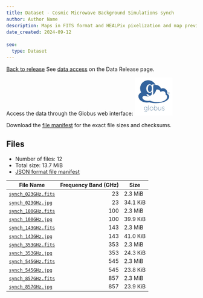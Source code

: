 ```yaml
---
title: Dataset - Cosmic Microwave Background Simulations synch
author: Author Name
description: Maps in FITS format and HEALPix pixelization and map preview in jpg format for the synch component
date_created: 2024-09-12

seo:
  type: Dataset
---
```


[Back to release](./index.html#datasets)
See [data access](./index.html#data-access) on the Data Release page.

Access the data through the Globus web interface: [![Download via Globus](images/globus-logo.png)](https://app.globus.org/file-manager?origin_id=ff57fadd-9bc8-4b92-b161-9d34ebf4d094&origin_path=%2F/datasets/%2Fsynch%2F)

Download the [file manifest](https://g-6b53b6.c2d0f8.bd7c.data.globus.org//datasets//synch/manifest.json) for the exact file sizes and checksums.

## Files

- Number of files: 12
- Total size: 13.7 MiB
- [JSON format file manifest](https://g-6b53b6.c2d0f8.bd7c.data.globus.org//datasets//synch/manifest.json)

|                                              File Name                                               | Frequency Band (GHz) |   Size   |
| ---------------------------------------------------------------------------------------------------- | -------------------: | -------- |
| [`synch_023GHz.fits`](https://g-6b53b6.c2d0f8.bd7c.data.globus.org/datasets/synch/synch_023GHz.fits) |                   23 | 2.3 MiB  |
| [`synch_023GHz.jpg`](https://g-6b53b6.c2d0f8.bd7c.data.globus.org/datasets/synch/synch_023GHz.jpg)   |                   23 | 34.1 KiB |
| [`synch_100GHz.fits`](https://g-6b53b6.c2d0f8.bd7c.data.globus.org/datasets/synch/synch_100GHz.fits) |                  100 | 2.3 MiB  |
| [`synch_100GHz.jpg`](https://g-6b53b6.c2d0f8.bd7c.data.globus.org/datasets/synch/synch_100GHz.jpg)   |                  100 | 39.9 KiB |
| [`synch_143GHz.fits`](https://g-6b53b6.c2d0f8.bd7c.data.globus.org/datasets/synch/synch_143GHz.fits) |                  143 | 2.3 MiB  |
| [`synch_143GHz.jpg`](https://g-6b53b6.c2d0f8.bd7c.data.globus.org/datasets/synch/synch_143GHz.jpg)   |                  143 | 41.0 KiB |
| [`synch_353GHz.fits`](https://g-6b53b6.c2d0f8.bd7c.data.globus.org/datasets/synch/synch_353GHz.fits) |                  353 | 2.3 MiB  |
| [`synch_353GHz.jpg`](https://g-6b53b6.c2d0f8.bd7c.data.globus.org/datasets/synch/synch_353GHz.jpg)   |                  353 | 24.3 KiB |
| [`synch_545GHz.fits`](https://g-6b53b6.c2d0f8.bd7c.data.globus.org/datasets/synch/synch_545GHz.fits) |                  545 | 2.3 MiB  |
| [`synch_545GHz.jpg`](https://g-6b53b6.c2d0f8.bd7c.data.globus.org/datasets/synch/synch_545GHz.jpg)   |                  545 | 23.8 KiB |
| [`synch_857GHz.fits`](https://g-6b53b6.c2d0f8.bd7c.data.globus.org/datasets/synch/synch_857GHz.fits) |                  857 | 2.3 MiB  |
| [`synch_857GHz.jpg`](https://g-6b53b6.c2d0f8.bd7c.data.globus.org/datasets/synch/synch_857GHz.jpg)   |                  857 | 23.9 KiB |
